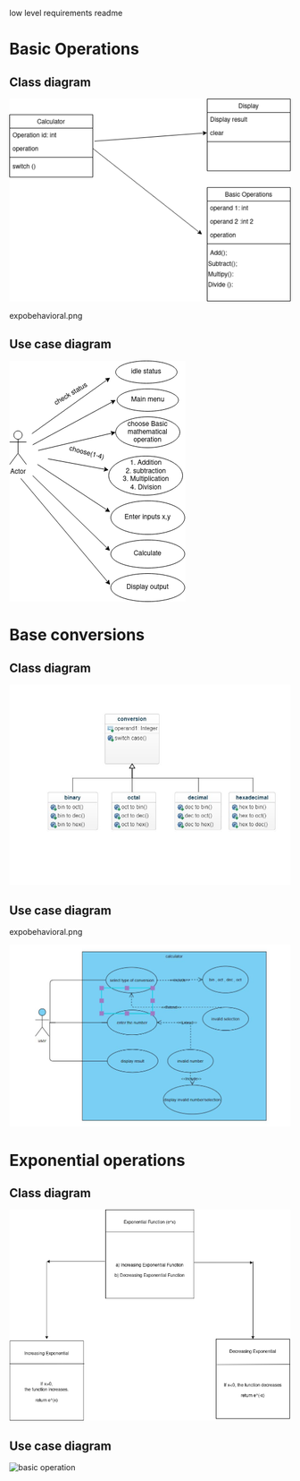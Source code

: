low level requirements readme




<h1>Basic Operations</h1>
<h2>Class diagram</h2>



![basic operation](UML-class_basic.png )

expobehavioral.png

<h2>Use case diagram</h2>

![basic operation](UML-usecasediagram.png)



<h1>Base conversions</h1>
<h2>Class diagram</h2>

![basic operation](classdiagram.JPG)


<h2>Use case diagram</h2>expobehavioral.png

![basic operation](newumlusd.JPG )


<h1>Exponential operations</h1>
<h2>Class diagram</h2>

![basic operation](expo_structural.png )


<h2>Use case diagram</h2>

![basic operation](nexpobehavioral.png )



